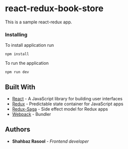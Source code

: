 # react-redux-book-store

This is a sample react-redux app.

### Installing

To install application run

```
npm install
```

To run the application

```
npm run dev
```

## Built With

* [React](https://reactjs.org) - A JavaScript library for building user interfaces
* [Redux](https://redux.js.org) - Predictable state container for JavaScript apps
* [Redux-Saga](https://redux-saga.js.org/) - Side effect model for Redux apps
* [Webpack](https://webpack.js.org) - Bundler

## Authors

* **Shahbaz Rasool** - *Frontend developer* 
